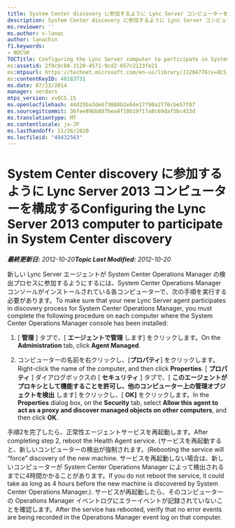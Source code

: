 ```yaml
---
title: System Center discovery に参加するように Lync Server コンピューターを構成する
description: System Center discovery に参加するように Lync Server コンピューターを構成します。
ms.reviewer: ''
ms.author: v-lanac
author: lanachin
f1.keywords:
- NOCSH
TOCTitle: Configuring the Lync Server computer to participate in System Center discovery
ms:assetid: 2f9c9cb0-3120-4571-9cd2-657c2123fe21
ms:mtpsurl: https://technet.microsoft.com/en-us/library/JJ204776(v=OCS.15)
ms:contentKeyID: 48183731
ms.date: 07/23/2014
manager: serdars
mtps_version: v=OCS.15
ms.openlocfilehash: 44d25ba3de673084b2e64e17790a2776cbe57f07
ms.sourcegitcommit: 36fee89bb887bea4f18b19f17a8c69daf5bc423d
ms.translationtype: MT
ms.contentlocale: ja-JP
ms.lasthandoff: 11/26/2020
ms.locfileid: "49432563"
---
```

# <a name="configuring-the-lync-server-2013-computer-to-participate-in-system-center-discovery"></a><span data-ttu-id="20722-103">System Center discovery に参加するように Lync Server 2013 コンピューターを構成する</span><span class="sxs-lookup"><span data-stu-id="20722-103">Configuring the Lync Server 2013 computer to participate in System Center discovery</span></span>

<div data-xmlns="http://www.w3.org/1999/xhtml">

<div class="topic" data-xmlns="http://www.w3.org/1999/xhtml" data-msxsl="urn:schemas-microsoft-com:xslt" data-cs="https://msdn.microsoft.com/">

<div data-asp="https://msdn2.microsoft.com/asp">



</div>

<div id="mainSection">

<div id="mainBody"><span data-ttu-id="20722-104">

<span> </span></span><span class="sxs-lookup"><span data-stu-id="20722-104">

<span> </span></span></span>

<span data-ttu-id="20722-105">_**最終更新日:** 2012-10-20_</span><span class="sxs-lookup"><span data-stu-id="20722-105">_**Topic Last Modified:** 2012-10-20_</span></span>

<span data-ttu-id="20722-106">新しい Lync Server エージェントが System Center Operations Manager の検出プロセスに参加するようにするには、System Center Operations Manager コンソールがインストールされている各コンピューターで、次の手順を実行する必要があります。</span><span class="sxs-lookup"><span data-stu-id="20722-106">To make sure that your new Lync Server agent participates in discovery process for System Center Operations Manager, you must complete the following procedure on each computer where the System Center Operations Manager console has been installed:</span></span>

1.  <span data-ttu-id="20722-107">[ **管理** ] タブで、[ **エージェントで管理** します] をクリックします。</span><span class="sxs-lookup"><span data-stu-id="20722-107">On the **Administration** tab, click **Agent Managed**.</span></span>

2.  <span data-ttu-id="20722-108">コンピューターの名前を右クリックし、[**プロパティ**] をクリックします。</span><span class="sxs-lookup"><span data-stu-id="20722-108">Right-click the name of the computer, and then click **Properties**.</span></span> <span data-ttu-id="20722-109">[ **プロパティ** ] ダイアログボックスの [ **セキュリティ** ] タブで、[ **このエージェントがプロキシとして機能することを許可し、他のコンピューター上の管理オブジェクトを検出** します] をクリックし、[ **OK]** をクリックします。</span><span class="sxs-lookup"><span data-stu-id="20722-109">In the **Properties** dialog box, on the **Security** tab, select **Allow this agent to act as a proxy and discover managed objects on other computers**, and then click **OK**.</span></span>

<span data-ttu-id="20722-110">手順2を完了したら、正常性エージェントサービスを再起動します。</span><span class="sxs-lookup"><span data-stu-id="20722-110">After completing step 2, reboot the Health Agent service.</span></span> <span data-ttu-id="20722-111">(サービスを再起動すると、新しいコンピューターの検出が強制されます。</span><span class="sxs-lookup"><span data-stu-id="20722-111">(Rebooting the service will “force” discovery of the new machine.</span></span> <span data-ttu-id="20722-112">サービスを再起動しない場合は、新しいコンピューターが System Center Operations Manager によって検出されるまでに4時間かかることがあります。</span><span class="sxs-lookup"><span data-stu-id="20722-112">If you do not reboot the service, it could take as long as 4 hours before the new machine is discovered by System Center Operations Manager.).</span></span> <span data-ttu-id="20722-113">サービスが再起動したら、そのコンピューターの Operations Manager イベントログにエラーイベントが記録されていないことを確認します。</span><span class="sxs-lookup"><span data-stu-id="20722-113">After the service has rebooted, verify that no error events are being recorded in the Operations Manager event log on that computer.</span></span>

<span data-ttu-id="20722-114"></div>

<span> </span>

</div>

</div>

</span><span class="sxs-lookup"><span data-stu-id="20722-114"></div>

<span> </span>

</div>

</div>

</span></span></div>

